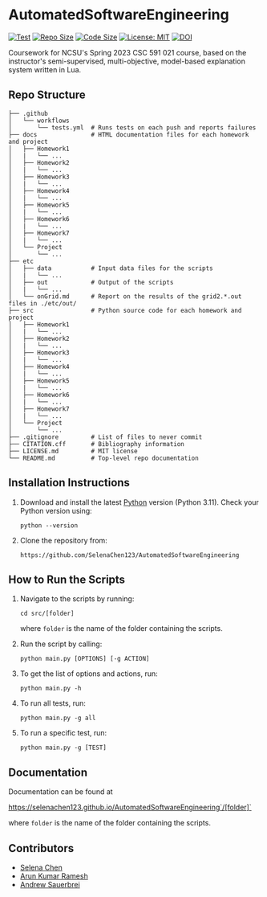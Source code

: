 # AutomatedSoftwareEngineering

[![Test](https://github.com/SelenaChen123/AutomatedSoftwareEngineering/actions/workflows/tests.yml/badge.svg)](https://github.com/SelenaChen123/AutomatedSoftwareEngineering/actions/workflows/tests.yml)
[![Repo Size](https://img.shields.io/github/repo-size/SelenaChen123/AutomatedSoftwareEngineering)](https://github.com/SelenaChen123/AutomatedSoftwareEngineering)
[![Code Size](https://img.shields.io/github/languages/code-size/SelenaChen123/AutomatedSoftwareEngineering)](https://github.com/SelenaChen123/AutomatedSoftwareEngineering)
[![License: MIT](https://img.shields.io/badge/License-MIT-yellow.svg)](https://opensource.org/licenses/MIT)
[![DOI](https://zenodo.org/badge/589330639.svg)](https://zenodo.org/badge/latestdoi/589330639)

Coursework for NCSU's Spring 2023 CSC 591 021 course, based on the instructor's semi-supervised, multi-objective, model-based explanation system written in Lua.

## Repo Structure

```
├── .github
│   └── workflows
│       └── tests.yml  # Runs tests on each push and reports failures
├── docs               # HTML documentation files for each homework and project
│   ├── Homework1
│   |   └── ...
│   ├── Homework2
│   |   └── ...
│   ├── Homework3
│   |   └── ...
│   ├── Homework4
│   |   └── ...
│   ├── Homework5
│   |   └── ...
│   ├── Homework6
│   |   └── ...
│   ├── Homework7
│   |   └── ...
│   └── Project
│       └── ...
├── etc
│   ├── data           # Input data files for the scripts
│   |   └── ...
│   ├── out            # Output of the scripts
│   |   └── ...
│   └── onGrid.md      # Report on the results of the grid2.*.out files in ./etc/out/
├── src                # Python source code for each homework and project
│   ├── Homework1
│   |   └── ...
│   ├── Homework2
│   |   └── ...
│   ├── Homework3
│   |   └── ...
│   ├── Homework4
│   |   └── ...
│   ├── Homework5
│   |   └── ...
│   ├── Homework6
│   |   └── ...
│   ├── Homework7
│   |   └── ...
│   └── Project
│       └── ...
├── .gitignore         # List of files to never commit
├── CITATION.cff       # Bibliography information
├── LICENSE.md         # MIT license
└── README.md          # Top-level repo documentation

```

## Installation Instructions

1. Download and install the latest [Python](https://www.python.org/downloads/) version (Python 3.11). Check your Python version using: 

    `python --version`

2. Clone the repository from:

    `https://github.com/SelenaChen123/AutomatedSoftwareEngineering`

## How to Run the Scripts

1. Navigate to the scripts by running:

    `cd src/[folder]`

    where `folder` is the name of the folder containing the scripts.

2. Run the script by calling:
  
    `python main.py [OPTIONS] [-g ACTION]`

3. To get the list of options and actions, run:
   
    `python main.py -h`
  
4. To run all tests, run:
  
   `python main.py -g all`

5. To run a specific test, run:
  
   `python main.py -g [TEST]`

## Documentation

Documentation can be found at

https://selenachen123.github.io/AutomatedSoftwareEngineering`/[folder]`

where `folder` is the name of the folder containing the scripts.

## Contributors

- <a href="https://github.com/SelenaChen123" target="_blank">Selena Chen</a>
- <a href="https://github.com/Arun152k" target="_blank">Arun Kumar Ramesh</a>
- <a href="https://github.com/amsauerb" target="_blank">Andrew Sauerbrei</a>
